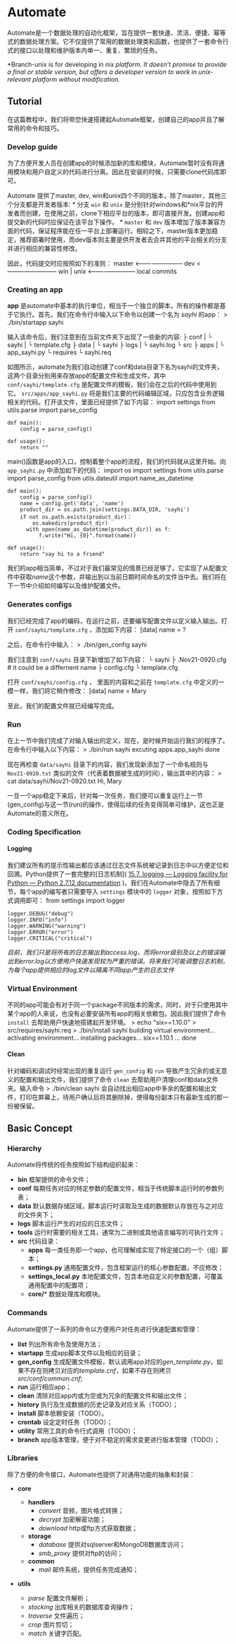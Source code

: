 # Automate
Automate是一个数据处理的自动化框架，旨在提供一套快速、灵活、便捷、幂等式的数据处理方案。它不仅提供了常用的数据处理类和函数，也提供了一套命令行式的接口以处理和维护版本内单一、重复、繁琐的任务。

*Branch-unix is for developing in *nix platform. It doesn’t promise to provide a final or stable version, but offers a developer version to work in unix-relevant platform without modification.*

## Tutorial
在这篇教程中，我们将带您快速搭建起Automate框架，创建自己的app并且了解常用的命令和技巧。

### Develop guide
为了方便开发人员在创建app的时候添加新的库和模块，Automate暂时没有将通用模块和用户自定义的代码进行分离。因此在安装的时候，只需要clone代码库即可。

Automate 提供了master, dev, win和unix四个不同的版本，除了master，其他三个分支都是开发者版本:
	* 分支 `win` 和 `unix` 是分别针对windows和*nix平台的开发者而创建，在使用之前，clone下相应平台的版本，即可直接开发。创建app和提交新的代码时应保证在该平台下操作。
	* `master` 和 `dev` 版本增加了版本兼容方面的代码，保证程序能在任一平台上部署运行。相较之下，master版本更加稳定，推荐部署时使用，而dev版本则主要是供开发者去合并其他的平台相关的分支并进行相应的兼容性修改。

因此，代码提交时应按照如下的准则：
master <———————— dev <————————   win | unix  <———————— local commits

### Creating an app
 **app** 是automate中基本的执行单位，相当于一个独立的脚本，所有的操作都是基于它执行。首先，我们在命令行中输入以下命令以创建一个名为 *sayhi* 的app：
    > ./bin/startapp sayhi

输入该命令后，我们注意到在当前文件夹下出现了一些新的内容:
    ├ conf
    |	 └ sayhi
    |		 └ template.cfg
    ├ data
    |  └ sayhi
    ├ logs
    |	 └ sayhi.log
    └ src
       ├ apps
    	 |   └ app_sayhi.py
       └ requires
    		 └ sayhi.req

如图所示，automate为我们自动创建了conf和data目录下名为sayhi的文件夹，这两个目录分别用来存放app的配置文件和生成文件。其中 `conf/sayhi/template.cfg` 是配置文件的模板，我们会在之后的代码中使用到它。
`src/apps/app_sayhi.py` 将是我们主要的代码编辑区域，只应包含业务逻辑相关的代码。打开该文件，里面已经提供了如下内容：
    import settings
    from utils.parse import parse_config
    
    def main():
        config = parse_config()
    
    def usage():
        return ""

main()函数是app的入口，控制着整个app的流程，我们的代码就从这里开始。向 `app_sayhi.py` 中添加如下的代码：
    import os
    import settings
    from utils.parse import parse_config
    from utils.dateutil import name_as_datetime
    
    def main():
        config = parse_config()
        name = config.get('data', 'name')
        product_dir = os.path.join(settings.DATA_DIR, 'sayhi')
        if not os.path.exists(product_dir)：
            os.makedirs(product_dir)
    	  with open(name_as_datetime(product_dir)) as f:
    	      f.write("Hi, {0}".format(name))
    
    def usage():
        return "say hi to a friend"

我们的app相当简单，不过对于我们最常见的情景已经足够了。它实现了从配置文件中获取*name*这个参数，并输出到以当前日期时间命名的文件当中去。我们将在下一节中介绍如何编写以及维护配置文件。

### Generates configs
我们已经完成了app的编码，在运行之前，还要编写配置文件以定义输入输出。打开 `conf/sayhi/template.cfg` ，添加如下内容：
    [data]
    name = ?

之后，在命令行中输入：
    > ./bin/gen_config sayhi

我们注意到 `conf/sayhi` 目录下新增加了如下内容：
    └ sayhi
       ├ .Nov21-0920.cfg		# it could be a differnent name
    	 ├ config.cfg
    	 └ template.cfg

打开 `conf/sayhi/config.cfg` ， 里面的内容和之前在 `template.cfg` 中定义的一模一样，我们将它稍作修改：
    [data]
    name = Mary

至此，我们的配置文件就已经编写完成。

### Run
在上一节中我们完成了对输入输出的定义，现在，是时候开始运行我们的程序了。在命令行中输入以下内容：
    > ./bin/run sayhi
    excuting apps.app_sayhi
    done

现在再检查 `data/sayhi` 目录下的内容，我们发现新添加了一个命名规则与 `Nov21-0920.txt` 类似的文件（代表着数据被生成的时间），输出其中的内容：
    > cat data/sayhi/Nov21-0920.txt
    Hi, Mary
    

一旦一个app稳定下来后，针对每一次任务，我们便可以重复运行上一节(gen_config)与这一节(run)的操作，使得后续的任务变得简单可维护，这也正是Automate的意义所在。

### Coding Specification
#### Logging
我们建议所有的提示性输出都应该通过日志文件系统被记录到日志中以方便定位和回溯。Python提供了一套完整的[日志机制]( [15.7. logging — Logging facility for Python — Python 2.7.12 documentation](https://docs.python.org/2/library/logging.html) )。我们在Automate中隐去了所有细节，每个app的编写者只需要导入 `settings` 模块中的 `logger` 对象，按照如下方式调用即可：
    from settings import logger
    
    logger.DEBUG("debug")
    logger.INFO("info")
    logger.WARNING("warning")
    logger.ERROR("error")
    logger.CRITICAL("critical")

*目前，我们只是将所有的日志输出到access.log，而将error级别及以上的错误输出到error.log以方便用户快速发现较为严重的错误。将来我们可能调整日志机制，为每个app提供相应的log文件以隔离不同app产生的日志文件*

### Virtual Environment
不同的app可能会有对于同一个package不同版本的需求，同时，对于只使用其中某个app的人来说，也没有必要安装所有app的相关依赖包。因此我们提供了命令 `install` 去帮助用户快速地搭建起开发环境。
    > echo "six==1.10.0" > src/requires/sayhi.req
    > ./bin/install sayhi
    building virtual environment...
    activating environment...
    installing packages...
    six==1.10.1 ... 
    done


#### Clean
针对编码和调试时经常出现的重复运行 `gen_config` 和 `run` 导致产生冗余的或无意义的配置和输出文件，我们提供了命令 `clean` 去帮助用户清理conf和data文件夹。输入命令
    > ./bin/clean sayhi
会自动找出相应app中多余的配置和输出文件，打印在屏幕上，待用户确认后将其删除掉，使得每份副本只有最新生成的那一份被保留。


## Basic Concept
### Hierarchy
Automate将传统的任务按照如下结构组织起来：

* **bin** 框架提供的命令文件；
* **conf** 每期任务对应的特定参数的配置文件，相当于传统脚本运行时的参数列表；
* **data** 默认数据存储区域，脚本运行时读取及生成的数据默认存放在与之对应的文件夹下；
* **logs** 脚本运行产生的对应的日志文件；
* **tools** 运行时需要的相关工具，通常为二进制或其他语言编写的可执行文件；
* **src** 代码目录：
	* **apps** 每一类任务即一个app，也可理解成实现了特定接口的一个（组）脚本；
	* **settings.py** 通用配置文件，包含框架运行的核心参数配置，不应修改；
	* **settings_local.py** 本地配置文件，包含本地自定义的参数配置，可覆盖通用配置中的配置项；
	* **core/*** 数据处理库和模块。

### Commands
Automate提供了一系列的命令以方便用户对任务进行快速配置和管理：

* **list** 列出所有命令及使用方法；
* **startapp** 生成app脚本文件以及相应的目录；
* **gen_config** 生成配置文件模板，默认调用app对应的*gen_template.py*，如果不存在则拷贝对应的*template.cnf*，如果不存在则拷贝*src/conf/common.cnf*;
* **run** 运行相应app；
* **clean** 清除对应app内或为空或为冗余的配置文件和输出文件；
* **history** 执行及生成数据的历史记录及对应关系（TODO）；
* **install** 脚本依赖安装（TODO）。
* **crontab** 设定定时任务（TODO）；
* **utility** 常用工具的命令行式调用（TODO）；
* **branch** app版本管理，便于对不稳定的需求变更进行版本管理（TODO）；

### Libraries
除了方便的命令接口，Automate也提供了对通用功能的抽象和封装：

* **core**
	* **handlers**
		* *convert* 音频，图片格式转换；
		* *decrypt* 加密解密功能；
		* *download* http或ftp方式获取数据；
	* **storage**
		* *database* 提供对sqlserver和MongoDB数据库访问；
		* *smb_proxy* 提供对ftp的访问；
	* **common**
		* *mail* 邮件系统，提供任务完成通知；

* **utils**
	* *parse* 配置文件解析；
	* *stocking* 出库相关的数据库查询操作；
	* *traverse* 文件遍历；
	* *crop* 图片剪切；
	* *match* 关键字匹配。
